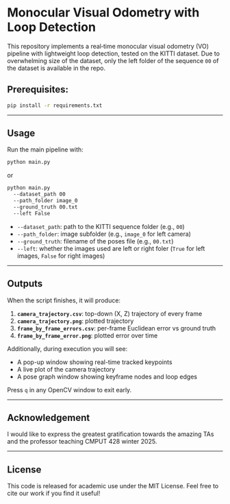 # Monocular Visual Odometry with Loop Detection

This repository implements a real‑time monocular visual odometry (VO) pipeline with lightweight loop detection, tested on the KITTI dataset. Due to overwhelming size of the dataset, only the left folder of the sequence `00` of the dataset is available in the repo.

## Prerequisites:
```bash
pip install -r requirements.txt
```

---

## Usage

Run the main pipeline with:

```bash
python main.py 
```

or

```bash
python main.py 
  --dataset_path 00 
  --path_folder image_0 
  --ground_truth 00.txt
  --left False
```

- `--dataset_path`: path to the KITTI sequence folder (e.g., `00`)
- `--path_folder`: image subfolder (e.g., `image_0` for left camera)
- `--ground_truth`: filename of the poses file (e.g., `00.txt`)
- `--left`: whether the images used are left or right foler (`True` for left images, `False` for right images)

---

## Outputs

When the script finishes, it will produce:

1. **`camera_trajectory.csv`**: top-down (X, Z) trajectory of every frame
2. **`camera_trajectory.png`**: plotted trajectory
3. **`frame_by_frame_errors.csv`**: per-frame Euclidean error vs ground truth
4. **`frame_by_frame_error.png`**: plotted error over time

Additionally, during execution you will see:

- A pop-up window showing real-time tracked keypoints
- A live plot of the camera trajectory
- A pose graph window showing keyframe nodes and loop edges

Press `q` in any OpenCV window to exit early.

---

## Acknowledgement

I would like to express the greatest gratification towards the amazing TAs and the professor teaching CMPUT 428 winter 2025.

---

## License

This code is released for academic use under the MIT License. Feel free to cite our work if you find it useful!